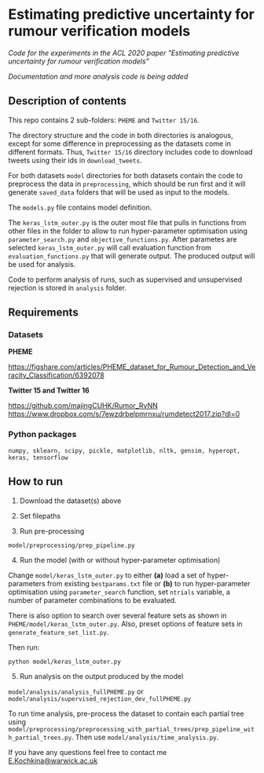 # Estimating predictive uncertainty for rumour verification models
*Code for the experiments in the ACL 2020 paper "Estimating predictive uncertainty for rumour verification models"*

*Documentation and more analysis code is being added*

## Description of contents

This repo contains 2 sub-folders: `PHEME` and `Twitter 15/16`. 

The directory structure and the code in both directories is analogous, except for some difference in preprocessing as the datasets come in different formats. Thus, `Twitter 15/16` directory includes code to download tweets using their ids in `download_tweets`. 

For both datasets `model` directories for both datasets contain the code to preprocess the data in `preprocessing`, which should be run first and it will generate `saved_data` folders that will be used as input to the models. 

The `models.py` file contains model definition. 

The `keras_lstm_outer.py` is the outer most file that pulls in functions from other files in the folder to allow to run hyper-parameter optimisation using `parameter_search.py` and `objective_functions.py`. After parametes are selected `keras_lstm_outer.py` will call evaluation function from `evaluation_functions.py` that will generate output. The produced output will be used for analysis. 

Code to perform analysis of runs, such as supervised and unsupervised rejection is stored in `analysis` folder. 

## Requirements

### Datasets

**PHEME**

https://figshare.com/articles/PHEME_dataset_for_Rumour_Detection_and_Veracity_Classification/6392078

**Twitter 15 and Twitter 16**

https://github.com/majingCUHK/Rumor_RvNN
https://www.dropbox.com/s/7ewzdrbelpmrnxu/rumdetect2017.zip?dl=0


### Python packages
`numpy, sklearn, scipy, pickle, matplotlib, nltk, gensim, hyperopt, keras, tensorflow`


## How to run

1. Download the dataset(s) above

2. Set filepaths 

3. Run pre-processing

`model/preprocessing/prep_pipeline.py`

4. Run the model (with or without hyper-parameter optimisation)

Change `model/keras_lstm_outer.py` to either **(a)** load a set of hyper-parameters from existing `bestparams.txt` file or **(b)** to run  hyper-parameter optimisation using `parameter_search` function, set `ntrials` variable, a number of parameter combinations to be evaluated.

There is also option to search over several feature sets as shown in `PHEME/model/keras_lstm_outer.py`. Also, preset options of feature sets in `generate_feature_set_list.py`.

Then run:

`python model/keras_lstm_outer.py`

5. Run analysis on the output produced by the model

`model/analysis/analysis_fullPHEME.py` or `model/analysis/supervised_rejection_dev_fullPHEME.py`

To run time analysis, pre-process the dataset to contain each partial tree using `model/preprocessing/preprocessing_with_partial_trees/prep_pipeline_with_partial_trees.py`. Then use `model/analysis/time_analysis.py`.


If you have any questions feel free to contact me E.Kochkina@warwick.ac.uk 
